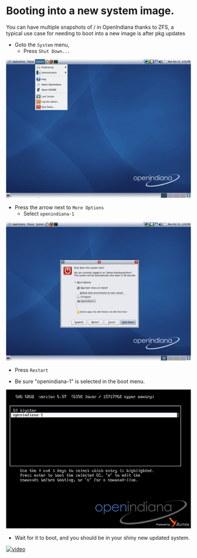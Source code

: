 # Booting into a new system image.

You can have multiple snapshots of / in OpenIndiana thanks to ZFS, a typical
use case for needing to boot into a new image is after pkg updates

* Goto the ```System``` menu,
  * Press ```Shut Down...```

![system menu](../images/boot/PSD.png)

* Press the arrow next to ```More Options```
  * Select ```openindiana-1```

![more options](../images/boot/MOM.png)

* Press ```Restart```

* Be sure "openindiana-1" is selected in the boot menu.

![boot menu](../images/boot/BM.png)

* Wait for it to boot, and you should be in your shiny new updated system.

[![video](http://img.youtube.com/vi/NdWwEP2vfQE/0.jpg)](https://www.youtube.com/watch?v=NdWwEP2vfQE)

